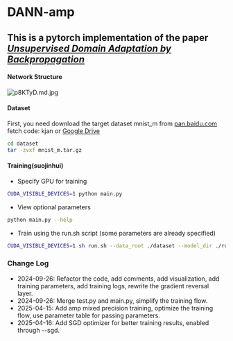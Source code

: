 # DANN-amp

## This is a pytorch implementation of the paper *[Unsupervised Domain Adaptation by Backpropagation](http://sites.skoltech.ru/compvision/projects/grl/)*

#### Network Structure


![p8KTyD.md.jpg](https://s1.ax1x.com/2018/01/12/p8KTyD.md.jpg)

#### Dataset

First, you need download the target dataset mnist_m from [pan.baidu.com](https://pan.baidu.com/s/1pXaMkVsQf_yUT51SeYh27g) fetch code: kjan or [Google Drive](https://drive.google.com/open?id=0B_tExHiYS-0veklUZHFYT19KYjg)

```bash
cd dataset
tar -zvxf mnist_m.tar.gz
```

#### Training(suojinhui) 

- Specify GPU for training

```bash
CUDA_VISIBLE_DEVICES=1 python main.py
```

- View optional parameters

```bash
python main.py --help 
```

- Train using the run.sh script (some parameters are already specified)

```bash
CUDA_VISIBLE_DEVICES=1 sh run.sh --data_root ./dataset --model_dir ./runs --amp --sgd
```

### Change Log
- 2024-09-26: Refactor the code, add comments, add visualization, add training parameters, add training logs, rewrite the gradient reversal layer.
- 2024-09-26: Merge test.py and main.py, simplify the training flow.
- 2025-04-15: Add amp mixed precision training, optimize the training flow, use parameter table for passing parameters.
- 2025-04-16: Add SGD optimizer for better training results, enabled through --sgd.
